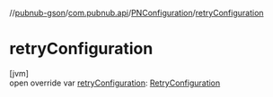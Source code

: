 //[pubnub-gson](../../../index.md)/[com.pubnub.api](../index.md)/[PNConfiguration](index.md)/[retryConfiguration](retry-configuration.md)

# retryConfiguration

[jvm]\
open override var [retryConfiguration](retry-configuration.md): [RetryConfiguration](../../../../pubnub-core/pubnub-core-api/pubnub-core-api/com.pubnub.api.retry/-retry-configuration/index.md)
